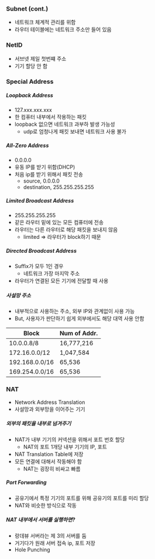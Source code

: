 ### Subnet (cont.)

- 네트워크 체계적 관리를 위함
- 라우터 테이블에는 네트워크 주소만 들어 있음

### NetID

- 서브넷 제일 첫번쨰 주소
- 기기 할당 안 함

### Special Address

##### Loopback Address

- 127.xxx.xxx.xxx
- 한 컴퓨터 내부에서 작용하는 패킷
- loopback 없으면 네트워크 과부하 발생 가능성
  - udp로 엄청나게 패킷 보내면 네트워크 사용 불가

##### All-Zero Address

- 0.0.0.0
- 유동 IP를 받기 위함(DHCP)
- 처음 ip를 받기 위해서 패킷 전송
  - source, 0.0.0.0
  - destination, 255.255.255.255

##### Limited Broadcast Address

- 255.255.255.255
- 같은 라우터 밑에 있는 모든 컴퓨터에 전송
- 라우터는 다른 라우터로 해당 패킷을 보내지 않음
  - limited => 라우터가 block하기 때문

##### Directed Broadcast Address

- Suffix가 모두 1인 경우
  - 네트워크 가장 마지막 주소
- 라우터가 연결된 모든 기기에 전달할 때 사용

##### 사설망 주소

- 내부적으로 사용하는 주소, 외부 IP와 관계없이 사용 가능
- But, 사용자가 판단하기 쉽게 외부에서도 해당 대역 사용 안함

| Block          | Num of Addr. |
| -------------- | ------------ |
| 10.0.0.8/8     | 16,777,216   |
| 172.16.0.0/12  | 1,047,584    |
| 192.168.0.0/16 | 65,536       |
| 169.254.0.0/16 | 65,536       |

### NAT

- Network Address Translation
- 사설망과 외부망을 이어주는 기기

##### 외부의 패킷을 내부로 넘겨주기

- NAT가 내부 기기의 커넥션을 위해서 포트 번호 할당
  - NAT의 포트 1개당 내부 기기의 IP, 포트
- NAT Translation Table에 저장
- 모든 연결에 대해서 작동해야 함
  - NAT는 굉장히 비싸고 빠름

##### Port Forwarding

- 공유기에서 특정 기기의 포트를 위해 공유기의 포트를 미리 할당
- NAT와 비슷한 방식으로 작동

##### NAT 내부에서 서버를 실행하면?

- 랑데뷰 서버라는 제 3의 서버를 둠
- 거기다가 원래 서버 접속 ip, 포트 저장
- Hole Punching
